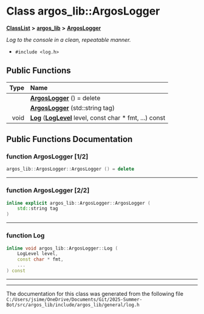 

# Class argos\_lib::ArgosLogger



[**ClassList**](annotated.md) **>** [**argos\_lib**](namespaceargos__lib.md) **>** [**ArgosLogger**](classargos__lib_1_1_argos_logger.md)



_Log to the console in a clean, repeatable manner._ 

* `#include <log.h>`





































## Public Functions

| Type | Name |
| ---: | :--- |
|   | [**ArgosLogger**](#function-argoslogger-12) () = delete<br> |
|   | [**ArgosLogger**](#function-argoslogger-22) (std::string tag) <br> |
|  void | [**Log**](#function-log) ([**LogLevel**](namespaceargos__lib.md#enum-loglevel) level, const char \* fmt, ...) const<br> |




























## Public Functions Documentation




### function ArgosLogger [1/2]

```C++
argos_lib::ArgosLogger::ArgosLogger () = delete
```




<hr>



### function ArgosLogger [2/2]

```C++
inline explicit argos_lib::ArgosLogger::ArgosLogger (
    std::string tag
) 
```




<hr>



### function Log 

```C++
inline void argos_lib::ArgosLogger::Log (
    LogLevel level,
    const char * fmt,
    ...
) const
```




<hr>

------------------------------
The documentation for this class was generated from the following file `C:/Users/jsime/OneDrive/Documents/Git/2025-Summer-Bot/src/argos_lib/include/argos_lib/general/log.h`

